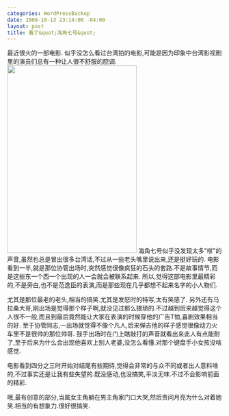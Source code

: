 ```yaml
--- 
categories: WordPressBackup
date: 2008-10-13 23:14:00 -04:00
layout: post
title: 看了&quot;海角七号&quot;
---
```

最近很火的一部电影.
似乎没怎么看过台湾拍的电影,可能是因为印象中台湾影视剧里的演员们总有一种让人很不舒服的腔调.
<a href="http://ztnote.files.wordpress.com/2008/10/capeno7.jpg"><img class="aligncenter size-full wp-image-933" title="capeno7" src="http://ztnote.files.wordpress.com/2008/10/capeno7.jpg" alt="" width="303" height="438" /></a>
海角七号似乎没发现太多"嗲"的声音,虽然也总是冒出很多台湾话,不过从一些老头嘴里说出来,还是挺好玩的.
电影看到一半,就是那位协管出场时,突然感觉很像疯狂的石头的套路.不是故事情节,而是这些东一个西一个出现的人一会就会被联系起来.
所以,觉得这部电影里最精彩的,不是旁白,也不是范逸臣的表演,而是那些现在几乎都想不起来名字的小人物们.

尤其是那位最老的老头,相当的搞笑.尤其是发怒时的特写,太有笑感了.
另外还有马拉桑大哥,刚出场是觉得那个样子啊,就没见过那么猥琐的.不过越到后来越觉得这个人很不一般,而且到最后竟然能让大家在表演的时候穿他的广告T恤,喜剧效果相当的好.
至于协管同志,一出场就觉得不像个凡人,后来弹吉他的样子感觉很像动力火车里不是很帅的那位帅哥.
鼓手出场时在门上瞎敲打的声音就看出来此人有点能耐了,至于后来为什么会出现他喜欢上别人老婆,没怎么看懂.对那个键盘手小女孩没啥感觉.

电影看到四分之三时开始对结尾有些期待,觉得会非常的与众不同或者出人意料啥的,不过事实还是让我有些失望的.既没感动,也没搞笑,平淡无味.不过不会影响前面的精彩.

哦,最有创意的部分,当属女主角躺在男主角家门口大哭,然后责问月亮为什么对着她笑.相当的有想象力.很好很搞笑.
